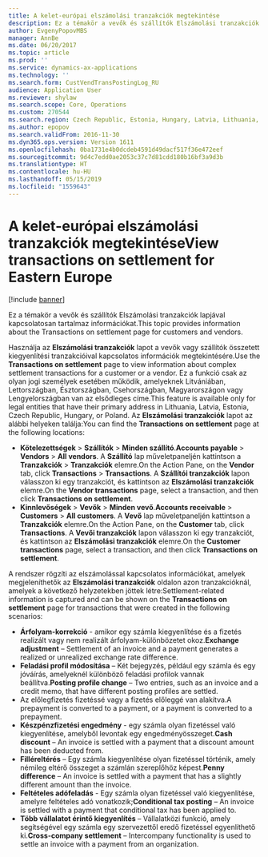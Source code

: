 ```yaml
---
title: A kelet-európai elszámolási tranzakciók megtekintése
description: Ez a témakör a vevők és szállítók Elszámolási tranzakciók lapjával kapcsolatosan tartalmaz információkat.
author: EvgenyPopovMBS
manager: AnnBe
ms.date: 06/20/2017
ms.topic: article
ms.prod: ''
ms.service: dynamics-ax-applications
ms.technology: ''
ms.search.form: CustVendTransPostingLog_RU
audience: Application User
ms.reviewer: shylaw
ms.search.scope: Core, Operations
ms.custom: 270544
ms.search.region: Czech Republic, Estonia, Hungary, Latvia, Lithuania, Poland
ms.author: epopov
ms.search.validFrom: 2016-11-30
ms.dyn365.ops.version: Version 1611
ms.openlocfilehash: 0ba1731e4b0dcdeb4591d49dacf517f36e472eef
ms.sourcegitcommit: 9d4c7edd0ae2053c37c7d81cdd180b16bf3a9d3b
ms.translationtype: HT
ms.contentlocale: hu-HU
ms.lasthandoff: 05/15/2019
ms.locfileid: "1559643"
---
```

# <a name="view-transactions-on-settlement-for-eastern-europe"></a><span data-ttu-id="0a6a6-103">A kelet-európai elszámolási tranzakciók megtekintése</span><span class="sxs-lookup"><span data-stu-id="0a6a6-103">View transactions on settlement for Eastern Europe</span></span>

[!include [banner](../includes/banner.md)]

<span data-ttu-id="0a6a6-104">Ez a témakör a vevők és szállítók Elszámolási tranzakciók lapjával kapcsolatosan tartalmaz információkat.</span><span class="sxs-lookup"><span data-stu-id="0a6a6-104">This topic provides information about the Transactions on settlement page for customers and vendors.</span></span>

<span data-ttu-id="0a6a6-105">Használja az **Elszámolási tranzakciók** lapot a vevők vagy szállítók összetett kiegyenlítési tranzakcióival kapcsolatos információk megtekintésére.</span><span class="sxs-lookup"><span data-stu-id="0a6a6-105">Use the **Transactions on settlement** page to view information about complex settlement transactions for a customer or a vendor.</span></span> <span data-ttu-id="0a6a6-106">Ez a funkció csak az olyan jogi személyek esetében működik, amelyeknek Litvániában, Lettországban, Észtországban, Csehországban, Magyarországon vagy Lengyelországban van az elsődleges címe.</span><span class="sxs-lookup"><span data-stu-id="0a6a6-106">This feature is available only for legal entities that have their primary address in Lithuania, Latvia, Estonia, Czech Republic, Hungary, or Poland.</span></span> <span data-ttu-id="0a6a6-107">Az **Elszámolási tranzakciók** lapot az alábbi helyeken találja:</span><span class="sxs-lookup"><span data-stu-id="0a6a6-107">You can find the **Transactions on settlement** page at the following locations:</span></span>

-   <span data-ttu-id="0a6a6-108">**Kötelezettségek** &gt; **Szállítók** &gt; **Minden szállító**.</span><span class="sxs-lookup"><span data-stu-id="0a6a6-108">**Accounts payable** &gt; **Vendors** &gt; **All vendors**.</span></span> <span data-ttu-id="0a6a6-109">A **Szállító** lap műveletpaneljén kattintson a **Tranzakciók** &gt; **Tranzakciók** elemre.</span><span class="sxs-lookup"><span data-stu-id="0a6a6-109">On the Action Pane, on the **Vendor** tab, click **Transactions** &gt; **Transactions**.</span></span> <span data-ttu-id="0a6a6-110">A **Szállítói tranzakciók** lapon válasszon ki egy tranzakciót, és kattintson az **Elszámolási tranzakciók** elemre.</span><span class="sxs-lookup"><span data-stu-id="0a6a6-110">On the **Vendor transactions** page, select a transaction, and then click **Transactions on settlement**.</span></span>
-   <span data-ttu-id="0a6a6-111">**Kinnlevőségek** &gt; **Vevők** &gt; **Minden vevő**.</span><span class="sxs-lookup"><span data-stu-id="0a6a6-111">**Accounts receivable** &gt; **Customers** &gt; **All customers**.</span></span> <span data-ttu-id="0a6a6-112">A **Vevő** lap műveletpaneljén kattintson a **Tranzakciók** elemre.</span><span class="sxs-lookup"><span data-stu-id="0a6a6-112">On the Action Pane, on the **Customer** tab, click **Transactions**.</span></span> <span data-ttu-id="0a6a6-113">A **Vevői tranzakciók** lapon válasszon ki egy tranzakciót, és kattintson az **Elszámolási tranzakciók** elemre.</span><span class="sxs-lookup"><span data-stu-id="0a6a6-113">On the **Customer transactions** page, select a transaction, and then click **Transactions on settlement**.</span></span>

<span data-ttu-id="0a6a6-114">A rendszer rögzíti az elszámolással kapcsolatos információkat, amelyek megjeleníthetők az **Elszámolási tranzakciók** oldalon azon tranzakcióknál, amelyek a következő helyzetekben jöttek létre:</span><span class="sxs-lookup"><span data-stu-id="0a6a6-114">Settlement-related information is captured and can be shown on the **Transactions on settlement** page for transactions that were created in the following scenarios:</span></span>

-   <span data-ttu-id="0a6a6-115">**Árfolyam-korrekció** - amikor egy számla kiegyenlítése és a fizetés realizált vagy nem realizált árfolyam-különbözetet okoz.</span><span class="sxs-lookup"><span data-stu-id="0a6a6-115">**Exchange adjustment** – Settlement of an invoice and a payment generates a realized or unrealized exchange rate difference.</span></span>
-   <span data-ttu-id="0a6a6-116">**Feladási profil módosítása** – Két bejegyzés, például egy számla és egy jóváírás, amelyeknél különböző feladási profilok vannak beállítva.</span><span class="sxs-lookup"><span data-stu-id="0a6a6-116">**Posting profile change** – Two entries, such as an invoice and a credit memo, that have different posting profiles are settled.</span></span>
-   <span data-ttu-id="0a6a6-117">Az előlegfizetés fizetéssé vagy a fizetés előleggé van alakítva.</span><span class="sxs-lookup"><span data-stu-id="0a6a6-117">A prepayment is converted to a payment, or a payment is converted to a prepayment.</span></span>
-   <span data-ttu-id="0a6a6-118">**Készpénzfizetési engedmény** - egy számla olyan fizetéssel való kiegyenlítése, amelyből levontak egy engedményösszeget.</span><span class="sxs-lookup"><span data-stu-id="0a6a6-118">**Cash discount** – An invoice is settled with a payment that a discount amount has been deducted from.</span></span>
-   <span data-ttu-id="0a6a6-119">**Filléreltérés** – Egy számla kiegyenlítése olyan fizetéssel történik, amely némileg eltérő összeget a számlán szereplőhöz képest.</span><span class="sxs-lookup"><span data-stu-id="0a6a6-119">**Penny difference** – An invoice is settled with a payment that has a slightly different amount than the invoice.</span></span>
-   <span data-ttu-id="0a6a6-120">**Feltételes adófeladás** - Egy számla olyan fizetéssel való kiegyenlítése, amelyre feltételes adó vonatkozik;</span><span class="sxs-lookup"><span data-stu-id="0a6a6-120">**Conditional tax posting** – An invoice is settled with a payment that conditional tax has been applied to.</span></span>
-   <span data-ttu-id="0a6a6-121">**Több vállalatot érintő kiegyenlítés** – Vállalatközi funkció, amely segítségével egy számla egy szervezettől eredő fizetéssel egyenlíthető ki.</span><span class="sxs-lookup"><span data-stu-id="0a6a6-121">**Cross-company settlement** – Intercompany functionality is used to settle an invoice with a payment from an organization.</span></span>




